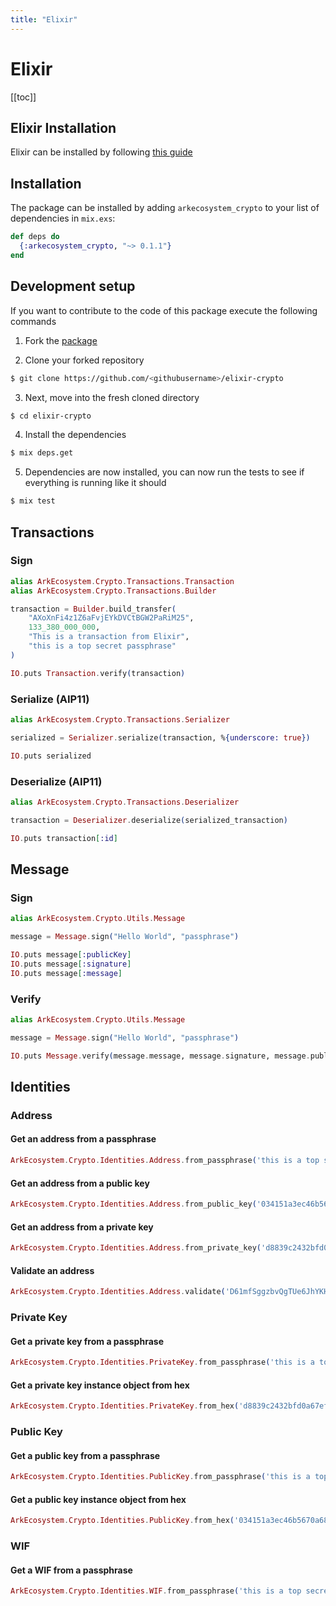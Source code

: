 ```yaml
---
title: "Elixir"
---
```


# Elixir

[[toc]]

## Elixir Installation

Elixir can be installed by following [this guide](https://elixir-lang.org/install.html)

## Installation

The package can be installed by adding `arkecosystem_crypto` to your list of dependencies in `mix.exs`:

```elixir
def deps do
  {:arkecosystem_crypto, "~> 0.1.1"}
end
```

## Development setup

If you want to contribute to the code of this package execute the following commands

1) Fork the [package](https://github.com/ArkEcosystem/elixir-crypto)

2) Clone your forked repository

```bash
$ git clone https://github.com/<githubusername>/elixir-crypto
```

3) Next, move into the fresh cloned directory

```bash
$ cd elixir-crypto
```

4) Install the dependencies

```bash
$ mix deps.get
```

5) Dependencies are now installed, you can now run the tests to see if everything is running like it should
```bash
$ mix test
```

## Transactions

### Sign

```elixir
alias ArkEcosystem.Crypto.Transactions.Transaction
alias ArkEcosystem.Crypto.Transactions.Builder

transaction = Builder.build_transfer(
    "AXoXnFi4z1Z6aFvjEYkDVCtBGW2PaRiM25",
    133_380_000_000,
    "This is a transaction from Elixir",
    "this is a top secret passphrase"
)

IO.puts Transaction.verify(transaction)
```

### Serialize (AIP11)

```elixir
alias ArkEcosystem.Crypto.Transactions.Serializer

serialized = Serializer.serialize(transaction, %{underscore: true})

IO.puts serialized
```

### Deserialize (AIP11)

```elixir
alias ArkEcosystem.Crypto.Transactions.Deserializer

transaction = Deserializer.deserialize(serialized_transaction)

IO.puts transaction[:id]
```

## Message

### Sign

```elixir
alias ArkEcosystem.Crypto.Utils.Message

message = Message.sign("Hello World", "passphrase")

IO.puts message[:publicKey]
IO.puts message[:signature]
IO.puts message[:message]
```

### Verify

```elixir
alias ArkEcosystem.Crypto.Utils.Message

message = Message.sign("Hello World", "passphrase")

IO.puts Message.verify(message.message, message.signature, message.publicKey)
```

## Identities

### Address

#### Get an address from a passphrase
```elixir
ArkEcosystem.Crypto.Identities.Address.from_passphrase('this is a top secret passphrase')
```

#### Get an address from a public key
```elixir
ArkEcosystem.Crypto.Identities.Address.from_public_key('034151a3ec46b5670a682b0a63394f863587d1bc97483b1b6c70eb58e7f0aed192')
```

#### Get an address from a private key
```elixir
ArkEcosystem.Crypto.Identities.Address.from_private_key('d8839c2432bfd0a67ef10a804ba991eabba19f154a3d707917681d45822a5712')
```

#### Validate an address
```elixir
ArkEcosystem.Crypto.Identities.Address.validate('D61mfSggzbvQgTUe6JhYKH2doHaqJ3Dyib')
```

### Private Key

#### Get a private key from a passphrase
```elixir
ArkEcosystem.Crypto.Identities.PrivateKey.from_passphrase('this is a top secret passphrase')
```

#### Get a private key instance object from hex
```elixir
ArkEcosystem.Crypto.Identities.PrivateKey.from_hex('d8839c2432bfd0a67ef10a804ba991eabba19f154a3d707917681d45822a5712')
```

### Public Key

#### Get a public key from a passphrase
```elixir
ArkEcosystem.Crypto.Identities.PublicKey.from_passphrase('this is a top secret passphrase')
```

#### Get a public key instance object from hex
```elixir
ArkEcosystem.Crypto.Identities.PublicKey.from_hex('034151a3ec46b5670a682b0a63394f863587d1bc97483b1b6c70eb58e7f0aed192')
```

### WIF

#### Get a WIF from a passphrase
```elixir
ArkEcosystem.Crypto.Identities.WIF.from_passphrase('this is a top secret passphrase')
```

